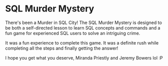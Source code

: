 # SQL Murder Mystery
There's been a Murder in SQL City! The SQL Murder Mystery is designed to be both a self-directed lesson to learn SQL concepts and commands and a fun game for experienced SQL users to solve an intriguing crime.

It was a fun experience to complete this game. It was a definite rush while completing all the steps and finally getting the answer!

I hope you get what you deserve, Miranda Priestly and Jeremy Bowers lol :P
